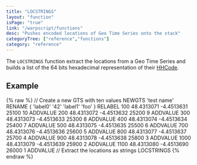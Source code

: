 ```yaml
---
title: "LOCSTRINGS"
layout: "function"
isPage: "true"
link: "/warpscript/functions"
desc: "Pushes encoded locations of Geo Time Series onto the stack"
categoryTree: ["reference","functions"]
category: "reference"
---
```

 
The `LOCSTRINGS` function extract the locations from a Geo Time Series and builds a list of the 64 bits hexadecimal representation of their [HHCode](https://en.wikipedia.org/wiki/HHCode).

## Example ##

{% raw %}
<warp10-warpscript-widget backend="{{backend}}"  exec-endpoint="{{execEndpoint}}">// Create a new GTS with ten values 
NEWGTS 
'test name'
RENAME
{ 'label0' '42' 'label1' 'foo' }
RELABEL
100  48.4313071 -4.4513631 25100 10 ADDVALUE
200  48.4313072 -4.4513632 25200  9 ADDVALUE
300  48.4313073 -4.4513633 25300  8 ADDVALUE
400  48.4313074 -4.4513634 25400  7 ADDVALUE
500  48.4313075 -4.4513635 25500  6 ADDVALUE
700  48.4313076 -4.4513636 25600  5 ADDVALUE
800  48.4313077 -4.4513637 25700  4 ADDVALUE
900  48.4313078 -4.4513638 25800  3 ADDVALUE
1000 48.4313079 -4.4513639 25900  2 ADDVALUE
1100 48.4313080 -4.4513690 26000  1 ADDVALUE
// Extract the locations as strings
LOCSTRINGS
</warp10-warpscript-widget>
{% endraw %}

